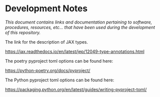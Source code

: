 # Development Notes

_This document contains links and documentation pertaining to software, procedures, resources, etc... that have been used during the development of this repository._

The link for the description of JAX types.

https://jax.readthedocs.io/en/latest/jep/12049-type-annotations.html

The poetry pyproject toml options can be found here:

https://python-poetry.org/docs/pyproject/

The Python pyproject toml options can be found here:

https://packaging.python.org/en/latest/guides/writing-pyproject-toml/
